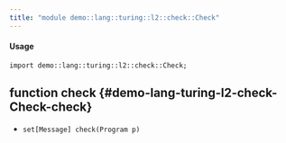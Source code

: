 ```yaml
---
title: "module demo::lang::turing::l2::check::Check"
---
```


#### Usage

`import demo::lang::turing::l2::check::Check;`


## function check {#demo-lang-turing-l2-check-Check-check}

* ``set[Message] check(Program p)``

